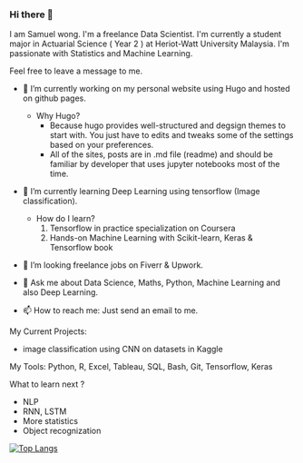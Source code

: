 ### Hi there 👋

<!--
**chunyip135/chunyip135** is a ✨ _special_ ✨ repository because its `README.md` (this file) appears on your GitHub profile.

Here are some ideas to get you started:

- 🔭 I’m currently working on ...
- 🌱 I’m currently learning ...
- 👯 I’m looking to collaborate on ...
- 🤔 I’m looking for help with ...
- 💬 Ask me about ...
- 📫 How to reach me: ...
- 😄 Pronouns: ...
- ⚡ Fun fact: ...
-->

 I am Samuel wong. I'm a freelance Data Scientist. I'm currently a student major in Actuarial Science ( Year 2 ) at Heriot-Watt University Malaysia. I'm passionate with Statistics and Machine Learning. 
 
 Feel free to leave a message to me. 
 
- 🔭 I’m currently working on my personal website using Hugo and hosted on github pages.
  * Why Hugo?
    * Because hugo provides well-structured and degsign themes to start with. You just have to edits and tweaks some of the settings based on your preferences.
    * All of the sites, posts are in .md file (readme) and should be familiar by developer that uses jupyter notebooks most of the time.
  
- 🌱 I’m currently learning Deep Learning using tensorflow (Image classification).
  * How do I learn?
    1. Tensorflow in practice specialization on Coursera
    2. Hands-on Machine Learning with Scikit-learn, Keras & Tensorflow book
    
- 👯 I’m looking freelance jobs on Fiverr & Upwork.

- 💬 Ask me about Data Science, Maths, Python, Machine Learning and also Deep Learning.

- 📫 How to reach me: Just send an email to me.

 My Current Projects:
 - image classification using CNN on datasets in Kaggle

 My Tools:
 Python, R, Excel, Tableau, SQL, Bash, Git, Tensorflow, Keras

 What to learn next ?
 - NLP
 - RNN, LSTM
 - More statistics
 - Object recognization
 
 [![Top Langs](https://github-readme-stats.vercel.app/api/top-langs/?username=chunyip135)](https://github.com/anuraghazra/github-readme-stats)
